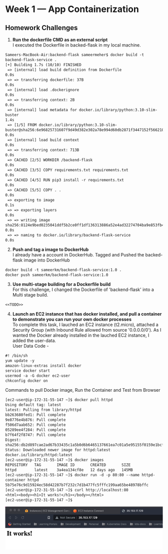 # Week 1 — App Containerization

## Homework Challenges
1. **Run the dockerfile CMD as an external script**  
I executed the Dockerfile in backed-flask in my local machine.
```
Sameers-MacBook-Air:backend-flask sameermeher$ docker build -t backend-flask-service .
[+] Building 1.7s (10/10) FINISHED                                                                                                                                                                    
 => [internal] load build definition from Dockerfile                                                                                                                                             0.0s
 => => transferring dockerfile: 37B                                                                                                                                                              0.0s
 => [internal] load .dockerignore                                                                                                                                                                0.0s
 => => transferring context: 2B                                                                                                                                                                  0.0s
 => [internal] load metadata for docker.io/library/python:3.10-slim-buster                                                                                                                       1.4s
 => [1/5] FROM docker.io/library/python:3.10-slim-buster@sha256:6e96825731607f9d49d382e302a78e994d60db2871f3447152f56621069e6114                                                                 0.0s
 => [internal] load build context                                                                                                                                                                0.0s
 => => transferring context: 713B                                                                                                                                                                0.0s
 => CACHED [2/5] WORKDIR /backend-flask                                                                                                                                                          0.0s
 => CACHED [3/5] COPY requirements.txt requirements.txt                                                                                                                                          0.0s
 => CACHED [4/5] RUN pip3 install -r requirements.txt                                                                                                                                            0.0s
 => CACHED [5/5] COPY . .                                                                                                                                                                        0.0s
 => exporting to image                                                                                                                                                                           0.1s
 => => exporting layers                                                                                                                                                                          0.0s
 => => writing image sha256:8124e9bed0235041ddf5b2ce0ff1df136313886a52e4ad32274704ba9e853fb4                                                                                                     0.0s
 => => naming to docker.io/library/backend-flask-service                                                                                                                                         0.0s
```
2. **Push and tag a image to DockerHub**  
I already have a account in DockerHub. Tagged and Pushed the backed-flask image into DockerHub

```
docker build -t sameerkm/backend-flask-service:1.0 .
docker push sameerkm/backend-flask-service:1.0
```
3. **Use multi-stage building for a Dockerfile build**  
For this challenge, I changed the Dockerfile of 'backend-flask' into a Multi stage build.
```
<<TODO>>
```
4. **Launch an EC2 instance that has docker installed, and pull a container to demonstrate you can run your own docker processes**  
To complete this task, I lauched an EC2 instance (t2.micro), attached a Security Group (with Inbound Rule allowed from source '0.0.0.0/0'). As I wanted the Docker already installed in the lauched EC2 instance, I added the user-data.  
User Data Code - 
```
#! /bin/sh
yum update -y
amazon-linux-extras install docker
service docker start
usermod -a -G docker ec2-user
chkconfig docker on
```  
Commands to pull Docker image, Run the Container and Test from Browser  
```
[ec2-user@ip-172-31-55-147 ~]$ docker pull httpd
Using default tag: latest
latest: Pulling from library/httpd
bb263680fed1: Pull complete 
9e8776e4b876: Pull complete 
f506d7aab652: Pull complete 
05289ee4f284: Pull complete 
b7f64f2f8747: Pull complete 
Digest: sha256:db2d897cae2ad67b33435c1a5b0d6b6465137661ea7c01a5e95155f0159e1bcf
Status: Downloaded newer image for httpd:latest
docker.io/library/httpd:latest
[ec2-user@ip-172-31-55-147 ~]$ docker images
REPOSITORY   TAG       IMAGE ID       CREATED       SIZE
httpd        latest    3a4ea134cf8e   12 days ago   145MB
[ec2-user@ip-172-31-55-147 ~]$ docker run -d -p 80:80 --name httpd-container httpd
5b75e76c9d15924ec58d42287b7f232c7d1b477fc5fffc199aa65be48978bffc
[ec2-user@ip-172-31-55-147 ~]$ curl http://localhost:80
<html><body><h1>It works!</h1></body></html>
[ec2-user@ip-172-31-55-147 ~]$ 
```
![Site accessible in browser](../_docs/assets/week-1/docker-ec2-site-browser.png)
